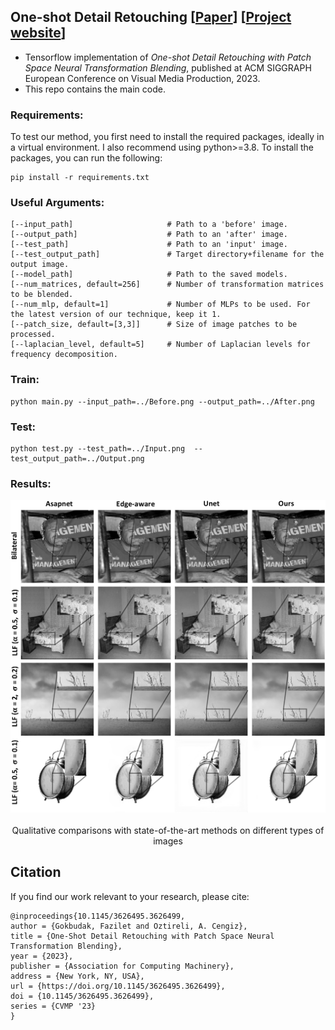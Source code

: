 ## One-shot Detail Retouching [[Paper](https://dl.acm.org/doi/pdf/10.1145/3626495.3626499)] [[Project website](https://faziletgokbudak.github.io/one-shot/)]

<!-- ## One-shot Detail Retouching with Patch Space Neural Field based Transformation Blending 
 -->
* Tensorflow implementation of *One-shot Detail Retouching with Patch Space Neural Transformation Blending*, published at ACM SIGGRAPH European Conference on Visual Media Production, 2023.
* This repo contains the main code.

### Requirements:

To test our method, you first need to install the required packages, ideally in a virtual environment. I also recommend using python>=3.8. To install the packages, you can run the following:

```
pip install -r requirements.txt
```

### Useful Arguments:
```
[--input_path]                     # Path to a 'before' image.
[--output_path]                    # Path to an 'after' image.
[--test_path]                      # Path to an 'input' image.
[--test_output_path]               # Target directory+filename for the output image.  
[--model_path]                     # Path to the saved models.
[--num_matrices, default=256]      # Number of transformation matrices to be blended.
[--num_mlp, default=1]             # Number of MLPs to be used. For the latest version of our technique, keep it 1.
[--patch_size, default=[3,3]]      # Size of image patches to be processed.
[--laplacian_level, default=5]     # Number of Laplacian levels for frequency decomposition.
```


### Train:

```
python main.py --input_path=../Before.png --output_path=../After.png
```

### Test:

```
python test.py --test_path=../Input.png  --test_output_path=../Output.png
```

### Results:
<p align="center">
  <img src='/output/Qualitative_zoomed.png'/><br/>
  <br/>Qualitative comparisons with state-of-the-art methods on different types of images<br/>
</p>

## Citation
If you find our work relevant to your research, please cite:
```
@inproceedings{10.1145/3626495.3626499,
author = {Gokbudak, Fazilet and Oztireli, A. Cengiz},
title = {One-Shot Detail Retouching with Patch Space Neural Transformation Blending},
year = {2023},
publisher = {Association for Computing Machinery},
address = {New York, NY, USA},
url = {https://doi.org/10.1145/3626495.3626499},
doi = {10.1145/3626495.3626499},
series = {CVMP '23}
}
```
